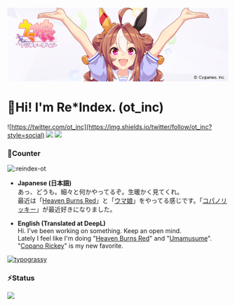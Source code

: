 ![](https://github.com/reindex-ot/reindex-ot/blob/main/image/copanorickey.png?raw=true)
# 🍺Hi! I'm Re*Index. (ot_inc)
![https://twitter.com/ot_inc](https://img.shields.io/twitter/follow/ot_inc?style=social) ![](https://img.shields.io/github/followers/reindex-ot?style=social) ![](https://img.shields.io/youtube/channel/subscribers/UCE5tVfXXLSonqBJ1GZmLuyw?style=social)

### 🐾Counter
![:reindex-ot](https://count.getloli.com/get/@:reindex-ot)

- <b>Japanese (日本語)</b><br>
あっ、どうも。細々と何かやってるぞ。生暖かく見てくれ。<br>最近は「[Heaven Burns Red](https://heaven-burns-red.com/)」と「[ウマ娘](https://umamusume.jp/)」をやってる感じです。「[コパノリッキー](https://umamusume.jp/character/detail/?name=copanorickey)」が最近好きになりました。

- <b>English (Translated at DeepL)</b><br>
Hi. I've been working on something. Keep an open mind.<br>Lately I feel like I'm doing "[Heaven Burns Red](https://heaven-burns-red.com/)" and "[Umamusume](https://umamusume.jp/)". "[Copano Rickey](https://umamusume.jp/character/detail/?name=copanorickey)" is my new favorite.

[![typograssy](https://typograssy.deno.dev/api?text=%E3%83%AA%E3%83%83%E3%82%AD%E3%83%BC%E3%83%A9%E3%83%83%E3%82%AD%E3%83%BC%E3%81%BF%E3%82%93%E3%81%AA%E3%81%A7%E3%83%8F%E3%83%83%E3%83%94%E3%83%BC!&l0=ffffff&l1=eeff00&l2=eeff00&l3=fff700&l4=eeff00&frame=ffffff&speed=60&comment=)](https://github.com/kawarimidoll/typograssy)

### ⚡Status
![](https://github-profile-summary-cards.vercel.app/api/cards/profile-details?username=reindex-ot&theme=github)
